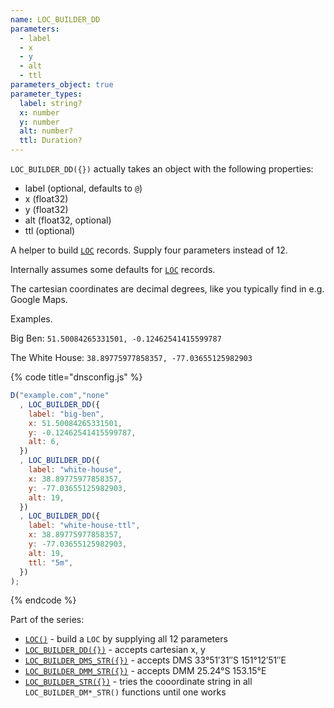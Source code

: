 ```yaml
---
name: LOC_BUILDER_DD
parameters:
  - label
  - x
  - y
  - alt
  - ttl
parameters_object: true
parameter_types:
  label: string?
  x: number
  y: number
  alt: number?
  ttl: Duration?
---
```


`LOC_BUILDER_DD({})` actually takes an object with the following properties:

  - label (optional, defaults to `@`)
  - x (float32)
  - y (float32)
  - alt (float32, optional)
  - ttl (optional)

A helper to build [`LOC`](../domain_modifier_functions/LOC.md) records. Supply four parameters instead of 12.

Internally assumes some defaults for [`LOC`](../domain_modifier_functions/LOC.md) records.


The cartesian coordinates are decimal degrees, like you typically find in e.g. Google Maps.

Examples.

Big Ben:
`51.50084265331501, -0.12462541415599787`

The White House:
`38.89775977858357, -77.03655125982903`


{% code title="dnsconfig.js" %}
```javascript
D("example.com","none"
  , LOC_BUILDER_DD({
    label: "big-ben",
    x: 51.50084265331501,
    y: -0.12462541415599787,
    alt: 6,
  })
  , LOC_BUILDER_DD({
    label: "white-house",
    x: 38.89775977858357,
    y: -77.03655125982903,
    alt: 19,
  })
  , LOC_BUILDER_DD({
    label: "white-house-ttl",
    x: 38.89775977858357,
    y: -77.03655125982903,
    alt: 19,
    ttl: "5m",
  })
);

```
{% endcode %}


Part of the series:
 * [`LOC()`](../domain_modifier_functions/LOC.md) - build a `LOC` by supplying all 12 parameters
 * [`LOC_BUILDER_DD({})`](LOC_BUILDER_DD.md) - accepts cartesian x, y
 * [`LOC_BUILDER_DMS_STR({})`](LOC_BUILDER_DMS_STR.md) - accepts DMS 33°51′31″S 151°12′51″E
 * [`LOC_BUILDER_DMM_STR({})`](LOC_BUILDER_DMM_STR.md) - accepts DMM 25.24°S 153.15°E
 * [`LOC_BUILDER_STR({})`](LOC_BUILDER_STR.md) - tries the cooordinate string in all `LOC_BUILDER_DM*_STR()` functions until one works
